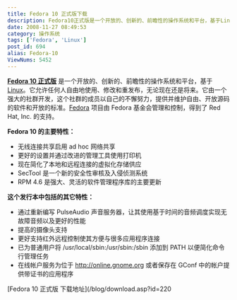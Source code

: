 ```yaml
---
title: Fedora 10 正式版下载
description: Fedora10正式版是一个开放的、创新的、前瞻性的操作系统和平台，基于Linux。它允许任何人自由地使用、修改和重发布，无论现在还是将来。它由一个强大的社群开发，这个社群的成员以自己的不懈努力，提供并维护自由、开放源码的软件和开放的标准。Fedora项目由Fedora基金会管理和控制，得到了RedHat,Inc.的支持。
date: 2008-11-27 08:49:53
category: 操作系统
tags: ['Fedora', 'Linux']
post_id: 694
alias: Fedora-10
ViewNums: 5452
---
```


**[Fedora 10 正式版](/blog/fedora-10)** 是一个开放的、创新的、前瞻性的操作系统和平台，基于 [Linux](/tags/Linux)。它允许任何人自由地使用、修改和重发布，无论现在还是将来。它由一个强大的社群开发，这个社群的成员以自己的不懈努力，提供并维护自由、开放源码的软件和开放的标准。[Fedora](/tags/Fedora) 项目由 Fedora 基金会管理和控制，得到了 Red Hat, Inc. 的支持。

**Fedora 10 的主要特性：**

* 无线连接共享启用 ad hoc 网络共享
* 更好的设置并通过改进的管理工具使用打印机
* 现在简化了本地和远程连接的虚拟化存储供应
* SecTool 是一个新的安全性审核及入侵侦测系统
* RPM 4.6 是强大、灵活的软件管理程序库的主要更新

**这个发行本中包括的其它特性：**

* 通过重新编写 PulseAudio 声音服务器，让其使用基于时间的音频调度实现无故障音频以及更好的性能
* 提高的摄像头支持
* 更好支持红外远程控制使其方便与很多应用程序连接
* 已为普通用户将 /usr/local/sbin:/usr/sbin:/sbin 添加到 PATH 以便简化命令行管理任务
* 在线帐户服务为位于 http://online.gnome.org 或者保存在 GConf 中的帐户提供带证书的应用程序

[Fedora 10 正式版 下载地址](/blog/download.asp?id=220

